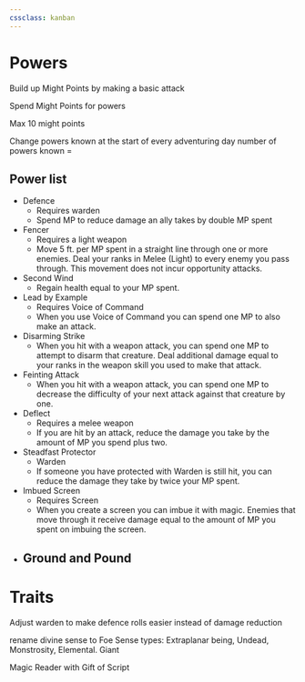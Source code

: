 ```yaml
---
cssclass: kanban
---
```

# Powers

Build up Might Points by making a basic attack

Spend Might Points for powers

Max 10 might points

Change powers known at the start of every adventuring day
number of powers known = 

## Power list
-	Defence
	-	Requires warden
	-	Spend MP to reduce damage an ally takes by double MP spent
-	Fencer
	-	Requires a light weapon
	-	Move 5 ft. per MP spent in a straight line through one or more enemies. Deal your ranks in Melee (Light) to every enemy you pass through. This movement does not incur opportunity attacks.
-	Second Wind
	-	Regain health equal to your MP spent.
-	Lead by Example
	-	Requires Voice of Command
	-	When you use Voice of Command you can spend one MP to also make an attack.
-	Disarming Strike
	-	When you hit with a weapon attack, you can spend one MP to attempt to disarm that creature. Deal additional damage equal to your ranks in the weapon skill you used to make that attack.
-	Feinting Attack
	-	When you hit with a weapon attack, you can spend one MP to decrease the difficulty of your next attack against that creature by one.
-	Deflect
	-	Requires a melee weapon
	-	If you are hit by an attack, reduce the damage you take by the amount of MP you spend plus two.
-	Steadfast Protector
	-	Warden
	-	If someone you have protected with Warden is still hit, you can reduce the damage they take by twice your MP spent.
-	Imbued Screen
	-	Requires Screen
	-	When you create a screen you can imbue it with magic. Enemies that move through it receive damage equal to the amount of MP you spent on imbuing the screen.
-	Ground and Pound
	-	

# Traits
Adjust warden to make defence rolls easier instead of damage reduction

rename divine sense to Foe Sense
types: Extraplanar being, Undead, Monstrosity, Elemental. Giant

Magic Reader with Gift of Script